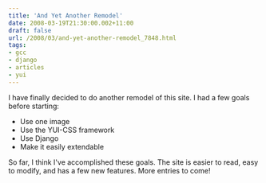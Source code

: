 ```yaml
---
title: 'And Yet Another Remodel'
date: 2008-03-19T21:30:00.002+11:00
draft: false
url: /2008/03/and-yet-another-remodel_7848.html
tags: 
- gcc
- django
- articles
- yui
---
```


I have finally decided to do another remodel of this site. I had a few goals before starting:


*   Use one image  
*   Use the YUI-CSS framework
*   Use Django
*   Make it easily extendable
  
So far, I think I've accomplished these goals. The site is easier to read, easy to modify, and has a few new features. More entries to come!